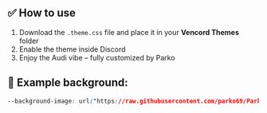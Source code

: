 ## ✅ How to use

1. Download the `.theme.css` file and place it in your **Vencord Themes** folder
2. Enable the theme inside Discord
3. Enjoy the Audi vibe – fully customized by Parko

## 🔗 Example background:

```css
--background-image: url("https://raw.githubusercontent.com/parko69/Parko-s-Repo/main/audi_s8_wallpaper.jpg");
